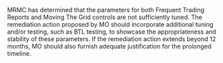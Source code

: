 MRMC has determined that the parameters for both Frequent Trading Reports and Moving The Grid controls are not sufficiently tuned. The remediation action proposed by MO should incorporate additional tuning and/or testing, such as BTL testing, to showcase the appropriateness and stability of these parameters. If the remediation action extends beyond 12 months, MO should also furnish adequate justification for the prolonged timeline.
